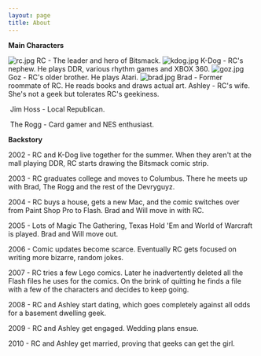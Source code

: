 ```yaml
---
layout: page
title: About
---
```

<strong>Main Characters</strong>

<img src="http://dl.bitsmack.com/uploads/2008/04/rc.jpg" alt="rc.jpg" /> RC - The leader and hero of Bitsmack.
<img src="http://dl.bitsmack.com/uploads/2008/04/kdog.jpg" alt="kdog.jpg" /> K-Dog - RC's nephew. He plays DDR, various rhythm games and XBOX 360.
<img src="http://dl.bitsmack.com/uploads/2008/04/goz.jpg" alt="goz.jpg" /> Goz - RC's older brother. He plays Atari.
<img src="http://dl.bitsmack.com/uploads/2008/04/brad.jpg" alt="brad.jpg" /> Brad - Former roommate of RC. He reads books and draws actual art.
<img class="alignnone size-full wp-image-1409" title="ashley" src="http://dl.bitsmack.com/uploads/2008/07/ashley.jpg" alt="" />Ashley - RC's wife. She's not a geek but tolerates RC's geekiness. 

<img class="alignnone size-full wp-image-1410" title="hoss" src="http://dl.bitsmack.com/uploads/2008/07/hoss.jpg" alt="" /> Jim Hoss - Local Republican.

<img class="alignnone size-full wp-image-1411" title="rogg" src="http://dl.bitsmack.com/uploads/2008/07/rogg.jpg" alt="" /> The Rogg - Card gamer and NES enthusiast.

<strong>Backstory</strong>

2002 - RC and K-Dog live together for the summer. When they aren't at the mall playing DDR, RC starts drawing the Bitsmack comic strip.

2003 - RC graduates college and moves to Columbus. There he meets up with Brad, The Rogg and the rest of the Devryguyz.

2004 - RC buys a house, gets a new Mac, and the comic switches over from Paint Shop Pro to Flash. Brad and Will move in with RC.

2005 - Lots of Magic The Gathering, Texas Hold 'Em and World of Warcraft is played. Brad and Will move out.

2006 - Comic updates become scarce. Eventually RC gets focused on writing more bizarre, random jokes.

2007 - RC tries a few Lego comics. Later he inadvertently deleted all the Flash files he uses for the comics. On the brink of quitting he finds a file with a few of the characters and decides to keep going.

2008 - RC and Ashley start dating, which goes completely against all odds for a basement dwelling geek.

2009 - RC and Ashley get engaged. Wedding plans ensue. 

2010 - RC and Ashley get married, proving that geeks can get the girl. 
